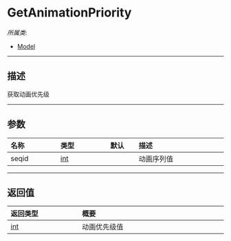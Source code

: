 # GetAnimationPriority

*所属类*:
* [Model](/Api/Classes/Role/Model.md)
------------------------------------------------------------------------------------------
## 描述

获取动画优先级

------------------------------------------------------------------------------------------
## 参数

|<div style="width:100px">名称</div>|<div style="width:100px">类型</div>|<div style="width:50px">默认</div>|<div style="width:350px">描述</div>|
|:---|:---|:---|:---|
|seqid|[int](/Api/DataType/Number.md)||动画序列值|

------------------------------------------------------------------------------------------
## 返回值

|<div style="width:150px">返回类型</div>|<div style="width:520px">概要</div>|
|:---|:---|
|[int](/Api/DataType/Number.md)|动画优先级值|
